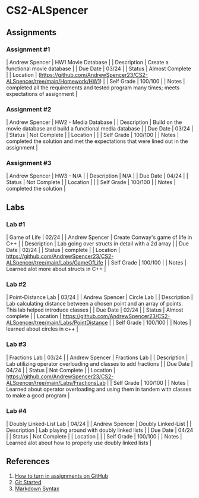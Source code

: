 # CS2-ALSpencer

## Assignments

### Assignment #1

| Andrew Spencer | HW1 Movie Database |
| Description | Create a functional movie database |
| Due Date | 03/24 |
| Status | Almost Complete |
| Location | (https://github.com/AndrewSpencer23/CS2-ALSpencer/tree/main/Homework/HW1) |
| Self Grade | 100/100 |
| Notes | completed all the requirements and tested program many times; meets expectations of assignment |


### Assignment #2

| Andrew Spencer | HW2 - Media Database |
| Description | Build on the movie database and build a functional media database |
| Due Date | 03/24 |
| Status | Not Complete |
| Location |  |
| Self Grade | 100/100 |
| Notes | completed the solution and met the expectations that were lined out in the assignment |


### Assignment #3

| Andrew Spencer | HW3 - N/A |
| Description | N/A |
| Due Date | 04/24 |
| Status | Not Complete |
| Location |  |
| Self Grade | 100/100 |
| Notes | completed the solution |


## Labs


### Lab #1

| Game of Life | 02/24 |
| Andrew Spencer | Create Conway's game of life in C++ |
| Description | Lab going over structs in detail with a 2d array |
| Due Date | 02/24 |
| Status | complete |
| Location | https://github.com/AndrewSpencer23/CS2-ALSpencer/tree/main/Labs/GameOfLife |
| Self Grade | 100/100 |
| Notes | Learned alot more about structs in C++ |

### Lab #2

| Point-Distance Lab | 03/24 |
| Andrew Spencer | Circle Lab |
| Description | Lab calculating distance between a chosen point and an array of points. This lab helped introduce classes |
| Due Date | 02/24 |
| Status | Almost complete |
| Location | https://github.com/AndrewSpencer23/CS2-ALSpencer/tree/main/Labs/PointDistance |
| Self Grade | 100/100 |
| Notes | learned about circles in c++ |

### Lab #3

| Fractions Lab | 03/24 |
| Andrew Spencer | Fractions Lab |
| Description | Lab utilizing operator overloading and classes to add fractions |
| Due Date | 04/24 |
| Status | Not Complete |
| Location | https://github.com/AndrewSpencer23/CS2-ALSpencer/tree/main/Labs/FractionsLab |
| Self Grade | 100/100 |
| Notes | Learned about operator overloading and using them in tandem with classes to make a good program |

### Lab #4

| Doubly Linked-List Lab | 04/24 |
| Andrew Spencer | Doubly Linked-List |
| Description | Lab playing around with doubly linked lists |
| Due Date | 04/24 |
| Status | Not Complete |
| Location |  |
| Self Grade | 100/100 |
| Notes | Learned alot about how to properly use doubly linked lists |



## References

1. [How to turn in assignments on GitHub](https://docs.google.com/document/d/16mixtVA-dePbWidBzI3JXNW4kFhRyT7XsJgL6GtGvGA/edit?usp=sharing)
2. [Git Started](https://docs.google.com/document/d/1M0YeBfFPy5YPpfX7312R9-IldjagimvEma_YhgeLPcw/edit#heading=h.ssqvh5gmotj4)
3. [Markdown Syntax](https://github.com/adam-p/markdown-here/wiki/Markdown-Cheatsheet)
